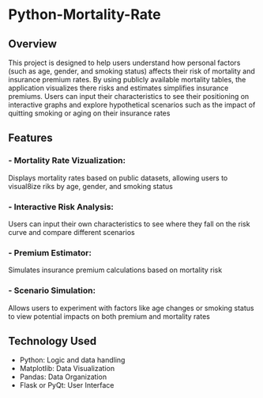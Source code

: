 # Python-Mortality-Rate

## Overview
This project is designed to help users understand how personal factors (such as age, gender, and smoking status) affects their risk of mortality and insurance premium rates. By using publicly available mortality tables, the application visualizes there risks and estimates simplifies insurance premiums. Users can input their characteristics to see their positioning on interactive graphs and explore hypothetical scenarios such as the impact of quitting smoking or aging on their insurance rates

## Features
### - Mortality Rate Vizualization:
Displays mortality rates based on public datasets, allowing users to visual8ize riks by age, gender, and smoking status
### - Interactive Risk Analysis:
Users can input their own characteristics to see where they fall on the risk curve and compare different scenarios
### - Premium Estimator:
Simulates insurance premium calculations based on mortality risk
### - Scenario Simulation:
Allows users to experiment with factors like age changes or smoking status to view potential impacts on both premium and mortality rates

## Technology Used
- Python: Logic and data handling
- Matplotlib: Data Visualization
- Pandas: Data Organization
- Flask or PyQt: User Interface

